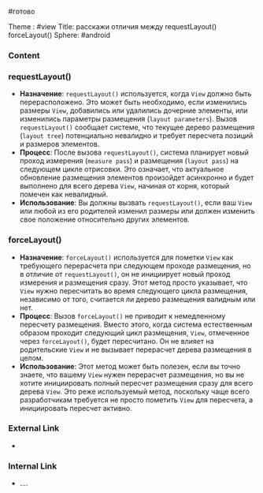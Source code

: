 #готово 

Theme : #view
Title: расскажи отличия между requestLayout() forceLayout()
Sphere: #android 

### Content

### requestLayout()

- **Назначение**: `requestLayout()` используется, когда `View` должно быть перерасположено. Это может быть необходимо, если изменились размеры `View`, добавились или удалились дочерние элементы, или изменились параметры размещения (`layout parameters`). Вызов `requestLayout()` сообщает системе, что текущее дерево размещения (`layout tree`) потенциально невалидно и требует пересчета позиций и размеров элементов.
- **Процесс**: После вызова `requestLayout()`, система планирует новый проход измерения (`measure pass`) и размещения (`layout pass`) на следующем цикле отрисовки. Это означает, что актуальное обновление размещения элементов произойдет асинхронно и будет выполнено для всего дерева `View`, начиная от корня, который помечен как невалидный.
- **Использование**: Вы должны вызвать `requestLayout()`, если ваш `View` или любой из его родителей изменил размеры или должен изменить свое положение относительно других элементов.

### forceLayout()

- **Назначение**: `forceLayout()` используется для пометки `View` как требующего перерасчета при следующем проходе размещения, но в отличие от `requestLayout()`, он не инициирует новый проход измерения и размещения сразу. Этот метод просто указывает, что `View` нужно пересчитать во время следующего цикла размещения, независимо от того, считается ли дерево размещения валидным или нет.
- **Процесс**: Вызов `forceLayout()` не приводит к немедленному пересчету размещения. Вместо этого, когда система естественным образом проходит следующий цикл размещения, `View`, отмеченное через `forceLayout()`, будет пересчитано. Он не влияет на родительские `View` и не вызывает перерасчет дерева размещения в целом.
- **Использование**: Этот метод может быть полезен, если вы точно знаете, что вашему `View` нужен перерасчет размещения, но вы не хотите инициировать полный пересчет размещения сразу для всего дерева `View`. Это реже используемый метод, поскольку чаще всего разработчикам требуется не просто пометить `View` для пересчета, а инициировать пересчет активно.


### External Link

- 

### Internal Link

- ....